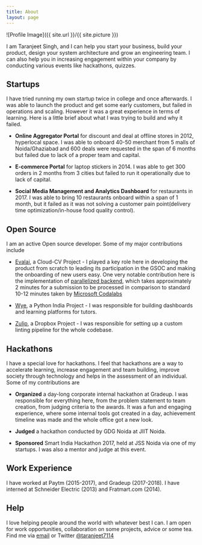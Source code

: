 ```yaml
---
title: About
layout: page
---
```

![Profile Image]({{ site.url }}/{{ site.picture }})

I am Taranjeet Singh, and I can help you start your business, build your product, design your system architecture and grow an engineering team. I can also help you in increasing engagement within your company by conducting various events like hackathons, quizzes.

## Startups

I have tried running my own startup twice in college and once afterwards. I was able to launch the product and get some early customers, but failed in operations and scaling. However it was a great experience in terms of learning. Here is a little brief about what I was trying to build and why it failed.

* **Online Aggregator Portal** for discount and deal at offline stores in 2012, hyperlocal space. I was able to onboard 40-50 merchant from 5 malls of Noida/Ghaziabad and 600 deals were requested in the span of 6 months but failed due to lack of a proper team and capital.

* **E-commerce Portal** for laptop stickers in 2014. I was able to get 300 orders in 2 months from 3 cities but failed to run it operationally due to lack of capital.

* **Social Media Management and Analytics Dashboard** for restaurants in 2017. I was able to bring 10 restaurants onboard within a span of 1 month, but it failed as it was not solving a customer pain point(delivery time optimization/in-house food quality control).

## Open Source

I am an active Open source developer. Some of my major contributions include

* [Evalai](https://evalai.cloudcv.org/), a Cloud-CV Project - I played a key role here in developing the product from scratch to leading its participation in the GSOC and making the onboarding of new users easy. One very notable contribution here is the implementation of [parallelized backend](https://github.com/Cloud-CV/EvalAI/commit/14d4803f60884fffffdde873f76ae05ff5f2b742), which takes approximately 2 minutes for a submission to be processed in comparison to standard 10-12 minutes taken by [Microsoft Codalabs](https://www.microsoft.com/en-us/research/project/codalab/)

* [Wye](https://pythonexpress.in/), a Python India Project - I was responsible for building dashboards and learning platforms for tutors.

* [Zulip](https://zulipchat.com/), a Dropbox Project - I was responsible for setting up a custom linting pipeline for the whole codebase.

## Hackathons

I have a special love for hackathons. I feel that hackathons are a way to accelerate learning, increase engagement and team building, improve society through technology and helps in the assessment of an individual. Some of my contributions are

* **Organized** a day-long corporate internal hackathon at Gradeup. I was responsible for everything here, from the problem statement to team creation, from judging criteria to the awards. It was a fun and engaging experience, where some internal tools got created in a day, achievement timeline was made and the whole office got a new look.

* **Judged** a hackathon conducted by GDG Noida at JIIT Noida.

* **Sponsored** Smart India Hackathon 2017, held at JSS Noida via one of my startups. I was also a mentor and judge at this event.

## Work Experience

I have worked at Paytm (2015-2017), and Gradeup (2017-2018). I have interned at Schneider Electric (2013) and Fratmart.com (2014).

## Help

I love helping people around the world with whatever best I can. I am open for work opportunities, collaboration on some projects, advice or some tea. Find me via [email](mailto:{{site.email}}) or Twitter [@taranjeet7114](https://twitter.com/{{site.twitter}})
